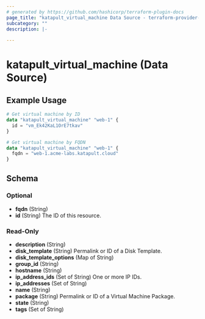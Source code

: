 ```yaml
---
# generated by https://github.com/hashicorp/terraform-plugin-docs
page_title: "katapult_virtual_machine Data Source - terraform-provider-katapult"
subcategory: ""
description: |-
  
---
```


# katapult_virtual_machine (Data Source)



## Example Usage

```terraform
# Get virtual machine by ID
data "katapult_virtual_machine" "web-1" {
  id = "vm_Ek42KaL1OrE7tkav"
}

# Get virtual machine by FQDN
data "katapult_virtual_machine" "web-1" {
  fqdn = "web-1.acme-labs.katapult.cloud"
}
```

<!-- schema generated by tfplugindocs -->
## Schema

### Optional

- **fqdn** (String)
- **id** (String) The ID of this resource.

### Read-Only

- **description** (String)
- **disk_template** (String) Permalink or ID of a Disk Template.
- **disk_template_options** (Map of String)
- **group_id** (String)
- **hostname** (String)
- **ip_address_ids** (Set of String) One or more IP IDs.
- **ip_addresses** (Set of String)
- **name** (String)
- **package** (String) Permalink or ID of a Virtual Machine Package.
- **state** (String)
- **tags** (Set of String)


